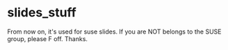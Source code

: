# slides_stuff

From now on, it's used for suse slides. 
If you are NOT belongs to the SUSE group, please F off. Thanks. 
